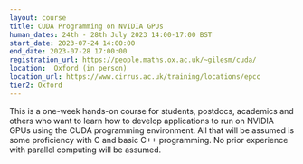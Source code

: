 ```yaml
---
layout: course
title: CUDA Programming on NVIDIA GPUs
human_dates: 24th - 28th July 2023 14:00-17:00 BST 
start_date: 2023-07-24 14:00:00
end_date: 2023-07-28 17:00:00
registration_url: https://people.maths.ox.ac.uk/~gilesm/cuda/
location:  Oxford (in person)
location_url: https://www.cirrus.ac.uk/training/locations/epcc
tier2: Oxford
---
```


This is a one-week hands-on course for students, postdocs, academics and others who want to learn how to develop applications to run on NVIDIA GPUs using the CUDA programming environment. All that will be assumed is some proficiency with C and basic C++ programming. No prior experience with parallel computing will be assumed. 

